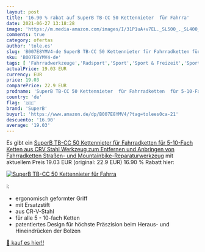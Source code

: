 ```yaml
---
layout: post
title: '16.90 % rabat auf SuperB TB-CC 50 Kettennieter  für Fahrra'
date: 2021-06-27 13:18:28
image: 'https://m.media-amazon.com/images/I/31P1uA+v7EL._SL500_._SL400_.jpg'
comments: true
category: ofertas
author: 'tole.es'
slug: 'B007E8YMV4-de SuperB TB-CC 50 Kettennieter für Fahrradketten für...'
sku: 'B007E8YMV4-de'
tags: [ 'Fahrradwerkzeuge','Radsport','Sport','Sport & Freizeit','Sportausrüstung & -bekleidung','Werkzeug & Flickzeug','superb', ]
actualPrice: 19.03 EUR
currency: EUR
price: 19.03
comparePrice: 22.9 EUR
prodname: 'SuperB TB-CC 50 Kettennieter  für Fahrradketten  für 5-10-Fach Ketten  aus CRV Stahl  Werkzeug zum Entfernen und Anbringen von Fahrradketten  Straßen- und Mountainbike-Reparaturwerkzeug'
country: 'de'
flag: '🇩🇪'
brand: 'SuperB'
buyurl: 'https://www.amazon.de/dp/B007E8YMV4/?tag=tolees0ca-21'
descuento: '16.90'
average: '19.03'
---
```


Es gibt ein [SuperB TB-CC 50 Kettennieter  für Fahrradketten  für 5-10-Fach Ketten  aus CRV Stahl  Werkzeug zum Entfernen und Anbringen von Fahrradketten  Straßen- und Mountainbike-Reparaturwerkzeug](https://www.amazon.de/dp/B007E8YMV4/?tag=tolees0ca-21) mit aktuellem Preis 19.03 EUR (original: 22.9 EUR) 16.90 % Rabatt hier:

[![SuperB TB-CC 50 Kettennieter  für Fahrra](https://m.media-amazon.com/images/I/31P1uA+v7EL._SL500_._SL400_.jpg)](https://www.amazon.de/dp/B007E8YMV4/?tag=tolees0ca-21)

ℹ️:

- ergonomisch geformter Griff
- mit Ersatzstift
- aus CR-V-Stahl
- für alle 5 - 10-fach Ketten
- patentiertes Design für höchste Präszision beim Heraus- und Hineindrücken der Bolzen

[🛒 kauf es hier!!](https://www.amazon.de/dp/B007E8YMV4/?tag=tolees0ca-21)
